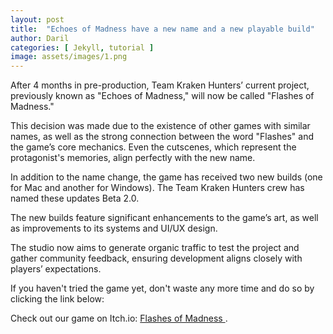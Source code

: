 ```yaml
---
layout: post
title:  "Echoes of Madness have a new name and a new playable build"
author: Daril
categories: [ Jekyll, tutorial ]
image: assets/images/1.png
---
```

After 4 months in pre-production, Team Kraken Hunters’ current project, previously known as "Echoes of Madness," will now be called "Flashes of Madness."

This decision was made due to the existence of other games with similar names, as well as the strong connection between the word "Flashes" and the game’s core mechanics. Even the cutscenes, which represent the protagonist's memories, align perfectly with the new name.

In addition to the name change, the game has received two new builds (one for Mac and another for Windows). The Team Kraken Hunters crew has named these updates Beta 2.0.

The new builds feature significant enhancements to the game’s art, as well as improvements to its systems and UI/UX design.

The studio now aims to generate organic traffic to test the project and gather community feedback, ensuring development aligns closely with players’ expectations.

If you haven't tried the game yet, don't waste any more time and do so by clicking the link below:

<p>
    Check out our game on Itch.io: 
    <a href="https://teamkrakenhunters.itch.io/flashes-of-madness" target="_blank">
        Flashes of Madness
    </a>.
</p>

